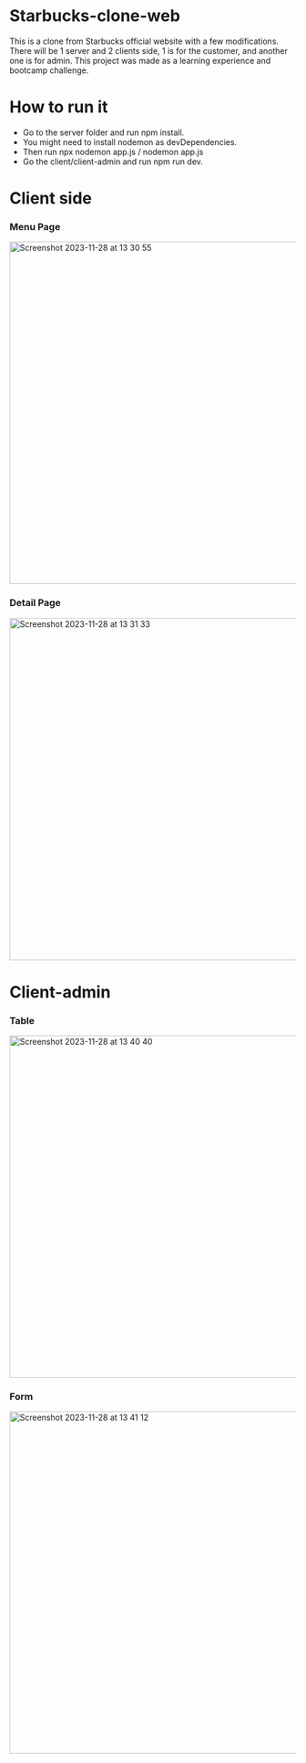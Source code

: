 # Starbucks-clone-web

This is a clone from Starbucks official website with a few modifications.
There will be 1 server and 2 clients side, 1 is for the customer, and another one is for admin.
This project was made as a learning experience and bootcamp challenge.

# How to run it
- Go to the server folder and run npm install.
- You might need to install nodemon as devDependencies.
- Then run npx nodemon app.js / nodemon app.js
- Go the client/client-admin and run npm run dev.

# Client side
### Menu Page
<img width="600" alt="Screenshot 2023-11-28 at 13 30 55" src="https://github.com/felixleandr/Starbucks-clone-web/assets/138100259/543acc82-22e5-46cf-82d4-87a6bcc0d303">

### Detail Page
<img width="600" alt="Screenshot 2023-11-28 at 13 31 33" src="https://github.com/felixleandr/Starbucks-clone-web/assets/138100259/2bb0e4bf-a8d2-4019-af93-cd10c802b6bc">


# Client-admin
### Table
<img width="600" alt="Screenshot 2023-11-28 at 13 40 40" src="https://github.com/felixleandr/Starbucks-clone-web/assets/138100259/dd8bd754-dc03-46ed-9ac0-40882277125f">

### Form
<img width="600" alt="Screenshot 2023-11-28 at 13 41 12" src="https://github.com/felixleandr/Starbucks-clone-web/assets/138100259/02e44c22-4da4-4141-ac8f-a0268f8d7482">